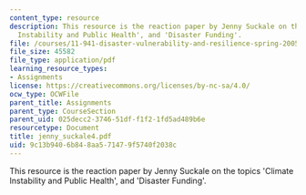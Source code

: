 ```yaml
---
content_type: resource
description: This resource is the reaction paper by Jenny Suckale on the topics 'Climate
  Instability and Public Health', and 'Disaster Funding'.
file: /courses/11-941-disaster-vulnerability-and-resilience-spring-2005/9c13b9406b848aa571479f5740f2038c_jenny_suckale4.pdf
file_size: 45582
file_type: application/pdf
learning_resource_types:
- Assignments
license: https://creativecommons.org/licenses/by-nc-sa/4.0/
ocw_type: OCWFile
parent_title: Assignments
parent_type: CourseSection
parent_uid: 025decc2-3746-51df-f1f2-1fd5ad489b6e
resourcetype: Document
title: jenny_suckale4.pdf
uid: 9c13b940-6b84-8aa5-7147-9f5740f2038c
---
```

This resource is the reaction paper by Jenny Suckale on the topics 'Climate Instability and Public Health', and 'Disaster Funding'.